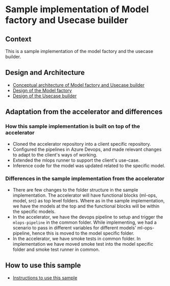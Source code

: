 # Sample implementation of Model factory and Usecase builder

## Context

This is a sample implementation of the model factory and the usecase builder.

## Design and Architecture

- [Conceptual architecture of Model factory and Usecase builder](docs/01-conceptual-architecture.md)
- [Design of the Model factory](docs/02-model-factory-design.md)
- [Design of the Usecase builder](docs/03-use-case-builder.md)

## Adaptation from the accelerator and differences

### How this sample implementation is built on top of the accelerator

- Cloned the accelerator repository into a client specific repository.
- Configured the pipelines in Azure Devops, and made relevant changes to adapt to the client's ways of working.
- Extended the mlops runner to support the client's use-case.
- Inference code for the model was updated related to the specific model. 

### Differences in the sample implementation from the accelerator

- There are few changes to the folder structure in the sample implementation. The accelerator will have functional blocks (ml-ops, model, src) as top level folders. Where as in the sample implementation, we have the models at the top and the functional blocks will be within the specific models.
- In the accelerator, we have the devops pipeline to setup and trigger the `mlops-pipeline` in the common folder. While implementing, we had a scenario to pass in different variables for different models' ml-ops-pipeline, hence this is moved to the model specific folder.
- In the accelerator, we have smoke tests in common folder. In implementation we have moved smoke test into the model specific folder and smoke test runner in common.

## How to use this sample

- [Instructions to use this sample](docs/04-instructions.md)